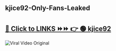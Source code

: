 
 ## kjice92-Only-Fans-Leaked

# <h2><a href="https://clipsfans.com/kjice92&ref=git">🔗 Click to LINKS ⏩⏩ 👉 🟢 kjice92 </a></h2>

<a href="https://clipsfans.com/kjice92&ref=git" rel="nofollow" data-target="animated-image.originalLink"><img src="https://i.ibb.co.com/xMMVF88/686577567.gif" alt="Viral Video Original" style="max-width: 100%; display: inline-block;" data-target="animated-image.originalImage"></a>
